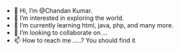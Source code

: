 - 👋 Hi, I’m @Chandan Kumar. 
- 👀 I’m interested in exploring the world.
- 🌱 I’m currently learning html, java, php, and many more.
- 💞️ I’m looking to collaborate on ...
- 📫 How to reach me .....? You should find it

<!---
Chandankrishnna/Chandankrishnna is a ✨ special ✨ repository because its `README.md` (this file) appears on your GitHub profile.
You can click the Preview link to take a look at your changes.
--->
